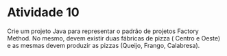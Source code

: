 # Atividade 10
Crie um projeto Java para representar o padrão de projetos Factory Method. No mesmo, devem existir duas  fábricas de pizza  ( Centro e Oeste) 
e as mesmas devem produzir as pizzas (Queijo, Frango, Calabresa).
